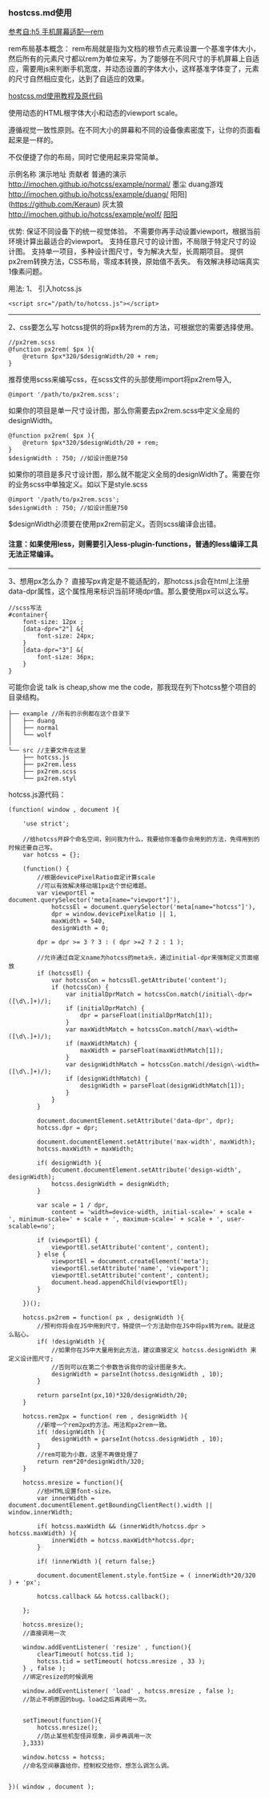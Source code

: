 ### hostcss.md使用

[参考自:h5 手机屏幕适配—rem](http://blog.csdn.net/jill6693484/article/details/53445192)

rem布局基本概念：
rem布局就是指为文档的根节点元素设置一个基准字体大小，然后所有的元素尺寸都以rem为单位来写，为了能够在不同尺寸的手机屏幕上自适应，需要用js来判断手机宽度，并动态设置<html>的字体大小，这样基准字体变了，元素的尺寸自然相应变化，达到了自适应的效果。


[hostcss.md使用教程及原代码](https://github.com/imochen/hotcss)


使用动态的HTML根字体大小和动态的viewport scale。

遵循视觉一致性原则。在不同大小的屏幕和不同的设备像素密度下，让你的页面看起来是一样的。

不仅便捷了你的布局，同时它使用起来异常简单。


示例名称	演示地址	贡献者
普通的演示	http://imochen.github.io/hotcss/example/normal/	墨尘
duang游戏	http://imochen.github.io/hotcss/example/duang/	阳阳](https://github.com/Keraun)
灰太狼	http://imochen.github.io/hotcss/example/wolf/	[阳阳](https://github.com/Keraun)


优势:
保证不同设备下的统一视觉体验。
不需要你再手动设置viewport，根据当前环境计算出最适合的viewport。
支持任意尺寸的设计图，不局限于特定尺寸的设计图。
支持单一项目，多种设计图尺寸，专为解决大型，长周期项目。
提供px2rem转换方法，CSS布局，零成本转换，原始值不丢失。
有效解决移动端真实1像素问题。


用法:
1、 引入hotcss.js
```
<script src="/path/to/hotcss.js"></script>
```
------------------------------------
2、css要怎么写
hotcss提供的将px转为rem的方法，可根据您的需要选择使用。
```
//px2rem.scss
@function px2rem( $px ){
    @return $px*320/$designWidth/20 + rem;
}
```
推荐使用scss来编写css，在scss文件的头部使用import将px2rem导入,
```
@import '/path/to/px2rem.scss';
```
如果你的项目是单一尺寸设计图，那么你需要去px2rem.scss中定义全局的designWidth。
```
@function px2rem( $px ){
    @return $px*320/$designWidth/20 + rem;
}
$designWidth : 750; //如设计图是750
```
如果你的项目是多尺寸设计图，那么就不能定义全局的designWidth了。需要在你的业务scss中单独定义。如以下是style.scss
```
@import '/path/to/px2rem.scss';
$designWidth : 750; //如设计图是750
```

$designWidth必须要在使用px2rem前定义。否则scss编译会出错。

#### 注意：如果使用less，则需要引入less-plugin-functions，普通的less编译工具无法正常编译。
------------------------------------

3、想用px怎么办？
直接写px肯定是不能适配的，那hotcss.js会在html上注册data-dpr属性，这个属性用来标识当前环境dpr值。那么要使用px可以这么写。
```
//scss写法
#container{
    font-size: 12px ;
    [data-dpr="2"] &{
        font-size: 24px;
    }
    [data-dpr="3"] &{
        font-size: 36px;
    }
}
```

可能你会说 talk is cheap,show me the code，那我现在列下hotcss整个项目的目录结构。
```
├── example //所有的示例都在这个目录下
│   ├── duang
│   ├── normal
│   └── wolf
│
└── src //主要文件在这里
    ├── hotcss.js
    ├── px2rem.less
    ├── px2rem.scss
    └── px2rem.styl
```

hotcss.js源代码：
```
(function( window , document ){

    'use strict';

    //给hotcss开辟个命名空间，别问我为什么，我要给你准备你会用到的方法，免得用到的时候还要自己写。
    var hotcss = {};

    (function() {
        //根据devicePixelRatio自定计算scale
        //可以有效解决移动端1px这个世纪难题。
        var viewportEl = document.querySelector('meta[name="viewport"]'),
            hotcssEl = document.querySelector('meta[name="hotcss"]'),
            dpr = window.devicePixelRatio || 1,
            maxWidth = 540,
            designWidth = 0;

        dpr = dpr >= 3 ? 3 : ( dpr >=2 ? 2 : 1 );

        //允许通过自定义name为hotcss的meta头，通过initial-dpr来强制定义页面缩放
        if (hotcssEl) {
            var hotcssCon = hotcssEl.getAttribute('content');
            if (hotcssCon) {
                var initialDprMatch = hotcssCon.match(/initial\-dpr=([\d\.]+)/);
                if (initialDprMatch) {
                    dpr = parseFloat(initialDprMatch[1]);
                }
                var maxWidthMatch = hotcssCon.match(/max\-width=([\d\.]+)/);
                if (maxWidthMatch) {
                    maxWidth = parseFloat(maxWidthMatch[1]);
                }
                var designWidthMatch = hotcssCon.match(/design\-width=([\d\.]+)/);
                if (designWidthMatch) {
                    designWidth = parseFloat(designWidthMatch[1]);
                }
            }
        }

        document.documentElement.setAttribute('data-dpr', dpr);
        hotcss.dpr = dpr;

        document.documentElement.setAttribute('max-width', maxWidth);
        hotcss.maxWidth = maxWidth;

        if( designWidth ){
            document.documentElement.setAttribute('design-width', designWidth);
            hotcss.designWidth = designWidth;
        }

        var scale = 1 / dpr,
            content = 'width=device-width, initial-scale=' + scale + ', minimum-scale=' + scale + ', maximum-scale=' + scale + ', user-scalable=no';

        if (viewportEl) {
            viewportEl.setAttribute('content', content);
        } else {
            viewportEl = document.createElement('meta');
            viewportEl.setAttribute('name', 'viewport');
            viewportEl.setAttribute('content', content);
            document.head.appendChild(viewportEl);
        }

    })();

    hotcss.px2rem = function( px , designWidth ){
        //预判你将会在JS中用到尺寸，特提供一个方法助你在JS中将px转为rem。就是这么贴心。
        if( !designWidth ){
            //如果你在JS中大量用到此方法，建议直接定义 hotcss.designWidth 来定义设计图尺寸;
            //否则可以在第二个参数告诉我你的设计图是多大。
            designWidth = parseInt(hotcss.designWidth , 10);
        }

        return parseInt(px,10)*320/designWidth/20;
    }

    hotcss.rem2px = function( rem , designWidth ){
        //新增一个rem2px的方法。用法和px2rem一致。
        if( !designWidth ){
            designWidth = parseInt(hotcss.designWidth , 10);
        }
        //rem可能为小数，这里不再做处理了
        return rem*20*designWidth/320;
    }

    hotcss.mresize = function(){
        //给HTML设置font-size。
        var innerWidth = document.documentElement.getBoundingClientRect().width || window.innerWidth;

        if( hotcss.maxWidth && (innerWidth/hotcss.dpr > hotcss.maxWidth) ){
            innerWidth = hotcss.maxWidth*hotcss.dpr;
        }

        if( !innerWidth ){ return false;}

        document.documentElement.style.fontSize = ( innerWidth*20/320 ) + 'px';

        hotcss.callback && hotcss.callback();

    };

    hotcss.mresize(); 
    //直接调用一次

    window.addEventListener( 'resize' , function(){
        clearTimeout( hotcss.tid );
        hotcss.tid = setTimeout( hotcss.mresize , 33 );
    } , false ); 
    //绑定resize的时候调用

    window.addEventListener( 'load' , hotcss.mresize , false ); 
    //防止不明原因的bug。load之后再调用一次。


    setTimeout(function(){
        hotcss.mresize(); 
        //防止某些机型怪异现象，异步再调用一次
    },333)

    window.hotcss = hotcss; 
    //命名空间暴露给你，控制权交给你，想怎么调怎么调。


})( window , document );
```


